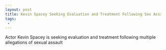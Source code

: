 ```yaml
---
layout: post
title: Kevin Spacey Seeking Evaluation and Treatment Following Sex Assault Allegations
tags:
 -
---
```

Actor Kevin Spacey is seeking evaluation and treatment following multiple allegations of sexual assault

